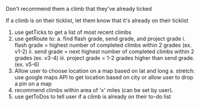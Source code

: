 Don't recommend them a climb that they've already ticked

If a climb is on their ticklist, let them know that it's already on their ticklist

1. use getTicks to get a list of most recent climbs
2. use getRoute to:
  a. find flash grade, send grade, and project grade
    i. flash grade = highest number of completed climbs within 2 grades (ex. v1-2)
    ii. send grade = next highest number of completed climbs within 2 grades (ex. v3-4)
    iii. project grade = 1-2 grades higher than send grade. (ex. v5-6)
3. Allow user to choose location on a map based on lat and long
  a. stretch: use google maps API to get location based on city or allow user to drop a pin on a map
4. recommend climbs within area of 'x' miles (can be set by user).
5. use getToDos to tell user if a climb is already on their to-do list



<UserData tickList={tickList} toDoList={toDoList} flashGrade={flashGrade} sendGrade={sendGrade} projectGrade={projectGrade} />


